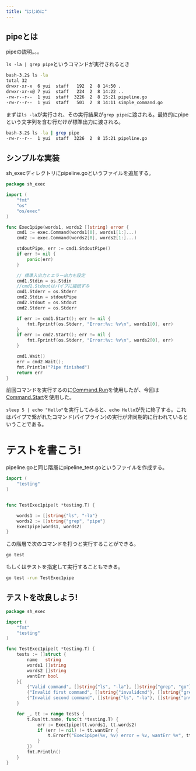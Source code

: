 ```yaml
---
title: "はじめに"
---
```

## pipeとは
pipeの説明。。。


```ls -la | grep pipe```というコマンドが実行されるとき
```sh
bash-3.2$ ls -la
total 32
drwxr-xr-x  6 yui  staff   192  2  8 14:50 .
drwxr-xr-x@ 7 yui  staff   224  2  8 14:22 ..
-rw-r--r--  1 yui  staff  3226  2  8 15:21 pipeline.go
-rw-r--r--  1 yui  staff   501  2  8 14:11 simple_command.go
```
まずは```ls -la```が実行され、その実行結果が```grep pipe```に渡される。最終的にpipeという文字列を含む行だけが標準出力に渡される。
```sh
bash-3.2$ ls -la | grep pipe
-rw-r--r--  1 yui  staff  3226  2  8 15:21 pipeline.go
```



## シンプルな実装
sh_execディレクトリにpipeline.goというファイルを追加する。

```go :sh_exec/pipeline.go
package sh_exec

import (
	"fmt"
	"os"
	"os/exec"
)

func Exec1pipe(words1, words2 []string) error {
	cmd1 := exec.Command(words1[0], words1[1:]...)
	cmd2 := exec.Command(words2[0], words2[1:]...)

	stdoutPipe, err := cmd1.StdoutPipe()
	if err != nil {
		panic(err)
	}

	// 標準入出力とエラー出力を設定
	cmd1.Stdin = os.Stdin
	//cmd1.Stdoutはパイプに接続ずみ
	cmd1.Stderr = os.Stderr
	cmd2.Stdin = stdoutPipe
	cmd2.Stdout = os.Stdout
	cmd2.Stderr = os.Stderr

	if err := cmd1.Start(); err != nil {
		fmt.Fprintf(os.Stderr, "Error:%v: %v\n", words1[0], err)
	}
	if err := cmd2.Start(); err != nil {
	    fmt.Fprintf(os.Stderr, "Error:%v: %v\n", words2[0], err)
	}

	cmd1.Wait()
	err = cmd2.Wait();
	fmt.Println("Pipe finished")
	return err
}
```

前回コマンドを実行するのに[Command.Run](https://pkg.go.dev/os/exec#example-Cmd.Run)を使用したが、今回は[Command.Start](https://pkg.go.dev/os/exec#example-Cmd.Start)を使用した。

```sleep 5 | echo "Hello"```を実行してみると、```echo Hello```が先に終了する。これはパイプで繋がれたコマンド(パイプライン)の実行が非同期的に行われているということである。


# テストを書こう!

pipeline.goと同じ階層にpipeline_test.goというファイルを作成する。
```go :sh_exec/pipeline_test.go
import (
	"testing"
)


func TestExec1pipe(t *testing.T) {

	words1 := []string{"ls", "-la"}
	words2 := []string{"grep", "pipe"}
	Exec1pipe(words1, words2)
}
```


この階層で次のコマンドを打つと実行することができる。
```sh
go test
```
もしくはテストを指定して実行することもできる。
```sh
go test -run TestExec1pipe
```


## テストを改良しよう!



```go :sh_exec/pipeline_test.go
package sh_exec

import (
	"fmt"
	"testing"
)

func TestExec1pipe(t *testing.T) {
	tests := []struct {
		name   string
		words1 []string
		words2 []string
		wantErr bool
	}{
		{"Valid command", []string{"ls", "-la"}, []string{"grep", "go"}, false},
		{"Invalid first command", []string{"invalidcmd"}, []string{"grep", "go"}, true},
		{"Invalid second command", []string{"ls", "-la"}, []string{"invalidcmd"}, true},
	}

	for _, tt := range tests {
		t.Run(tt.name, func(t *testing.T) {
			err := Exec1pipe(tt.words1, tt.words2)
			if (err != nil) != tt.wantErr {
				t.Errorf("Exec1pipe(%v, %v) error = %v, wantErr %v", tt.words1, tt.words2, err, tt.wantErr)
			}
		})
		fmt.Println()
	}
}
```
